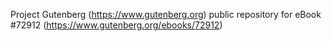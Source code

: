 Project Gutenberg (https://www.gutenberg.org) public repository
for eBook #72912 (https://www.gutenberg.org/ebooks/72912)
